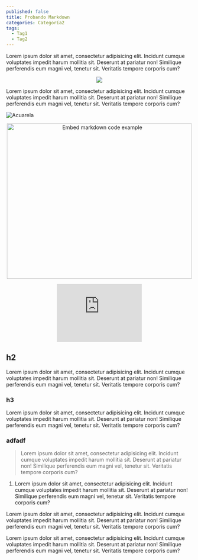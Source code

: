 ```yaml
---
published: false
title: Probando Markdown
categories: Categoría2
tags:
  - Tag1
  - Tag2
---
```

Lorem ipsum dolor sit amet, consectetur adipisicing elit. Incidunt cumque voluptates impedit harum mollitia sit. Deserunt at pariatur non! Similique perferendis eum magni vel, tenetur sit. Veritatis tempore corporis cum?

<p align="center">
  <img src="http://rafacomino.tk/images/proyectos/africa-thumb.jpg"/>
</p>

Lorem ipsum dolor sit amet, consectetur adipisicing elit. Incidunt cumque voluptates impedit harum mollitia sit. Deserunt at pariatur non! Similique perferendis eum magni vel, tenetur sit. Veritatis tempore corporis cum?

<!--more-->

![Acuarela](http://rafacomino.tk/images/proyectos/africa-thumb.jpg)
<p align="center">
<a data-flickr-embed="true" data-footer="true" data-context="true"  href="https://www.flickr.com/photos/elpadawan/6486130985" title="Embed markdown code example"><img src="https://c2.staticflickr.com/8/7020/6486130985_368e58acc7.jpg" width="500" height="420" alt="Embed markdown code example"></a><script async src="//embedr.flickr.com/assets/client-code.js" charset="utf-8"></script>
</p>

<p align="center">
<iframe width="230" height="157" src="https://www.youtube.com/embed/XHECZDy_ctg" frameborder="0" allowfullscreen></iframe>
</p>

## h2
Lorem ipsum dolor sit amet, consectetur adipisicing elit. Incidunt cumque voluptates impedit harum mollitia sit. Deserunt at pariatur non! Similique perferendis eum magni vel, tenetur sit. Veritatis tempore corporis cum?

### h3
Lorem ipsum dolor sit amet, consectetur adipisicing elit. Incidunt cumque voluptates impedit harum mollitia sit. Deserunt at pariatur non! Similique perferendis eum magni vel, tenetur sit. Veritatis tempore corporis cum?

### adfadf

> Lorem ipsum dolor sit amet, consectetur adipisicing elit. Incidunt cumque voluptates impedit harum mollitia sit. Deserunt at pariatur non! Similique perferendis eum magni vel, tenetur sit. Veritatis tempore corporis cum?

1. Lorem ipsum dolor sit amet, consectetur adipisicing elit. Incidunt cumque voluptates impedit harum mollitia sit. Deserunt at pariatur non! Similique perferendis eum magni vel, tenetur sit. Veritatis tempore corporis cum?

Lorem ipsum dolor sit amet, consectetur adipisicing elit. Incidunt cumque voluptates impedit harum mollitia sit. Deserunt at pariatur non! Similique perferendis eum magni vel, tenetur sit. Veritatis tempore corporis cum?

Lorem ipsum dolor sit amet, consectetur adipisicing elit. Incidunt cumque voluptates impedit harum mollitia sit. Deserunt at pariatur non! Similique perferendis eum magni vel, tenetur sit. Veritatis tempore corporis cum?
